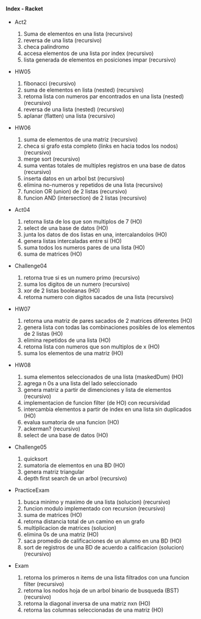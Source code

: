#### Index - Racket ####

-  Act2 
	1. Suma de elementos en una lista (recursivo)
	3. reversa de una lista (recursivo)
	2. checa palindromo
	4. accesa elementos de una lista por index (recursivo)
	5. lista generada de elementos en posiciones impar (recursivo)

-  HW05 
	1. fibonacci (recursivo)
	2. suma de elementos en lista (nested) (recursivo)
	3. retorna lista con numeros par encontrados en una lista (nested) (recursivo)
	4. reversa de una lista (nested) (recursivo)
	5. aplanar (flatten) una lista (recursivo)

-  HW06 
	1. suma de elementos de una matriz (recursivo)
	2. checa si grafo esta completo (links en hacia todos los nodos) (recursivo)
	3. merge sort (recursivo)
	4. suma ventas totales de multiples registros en una base de datos (recursivo)
	5. inserta datos en un arbol bst (recursivo)
	6. elimina no-numeros y repetidos de una lista (recursivo)
	7. funcion OR (union) de 2 listas (recursivo)
	8. funcion AND (intersection) de 2 listas (recursivo)

-  Act04 
	1. retorna lista de los que son multiplos de 7 (HO)
	2. select de una base de datos (HO)
	4. junta los datos de dos listas en una, intercalandolos (HO)
	3. genera listas intercaladas entre si (HO)
	5. suma todos los numeros pares de una lista (HO)
	6. suma de matrices (HO)

-  Challenge04 
	1. retorna true si es un numero primo (recursivo)
	2. suma los digitos de un numero (recursivo)
	3. xor de 2 listas booleanas (HO)
	4. retorna numero con digitos sacados de una lista (recursivo)

-  HW07 
	1. retorna una matriz de pares sacados de 2 matrices diferentes (HO)
	2. genera lista con todas las combinaciones posibles de los elementos de 2 listas (HO)
	3. elimina repetidos de una lista (HO)
	4. retorna lista con numeros que son multiplos de x (HO)
	5. suma los elementos de una matriz (HO)

-  HW08 
	1. suma elementos seleccionados de una lista (maskedDum) (HO)
	2. agrega n 0s a una lista del lado seleccionado
	3. genera matriz a partir de dimenciones y lista de elementos (recursivo)
	4. implementacion de funcion filter (de HO) con recursividad
	5. intercambia elementos a partir de index en una lista sin duplicados (HO)
	6. evalua sumatoria de una funcion (HO)
	7. ackerman? (recursivo)
	8. select de una base de datos (HO)

-  Challenge05 
	1. quicksort
	2. sumatoria de elementos en una BD (HO)
	3. genera matriz triangular
	4. depth first search de un arbol (recursivo)

-  PracticeExam 
	1. busca minimo y maximo de una lista (solucion) (recursivo)
	2. funcion modulo implementado con recursion (recursivo)
	3. suma de matrices (HO)
	4. retorna distancia total de un camino en un grafo
	5. multiplicacion de matrices (solucion)
	6. elimina 0s de una matriz (HO)
	7. saca promedio de calificaciones de un alumno en una BD (HO)
	8. sort de registros de una BD de acuerdo a calificacion (solucion) (recursivo)

-  Exam 
	1. retorna los primeros n items de una lista filtrados con una funcion filter (recursivo)
	2. retorna los nodos hoja de un arbol binario de busqueda (BST) (recursivo)
	3. retorna la diagonal inversa de una matriz nxn (HO)
	4. retorna las columnas seleccionadas de una matriz (HO)
